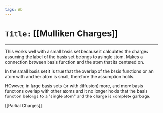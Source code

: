 ```yaml
---
tags: Ab
---
```

# `Title:` [[Mulliken Charges]]
--- 

This works well with a small basis set because it calculates the charges assuming the label of the basis set belongs to asingle atom. Makes a connection between basis function and the atom that its centered on. 


In the small basis set it is true that the overlap of the basis functions on an atom with another atom is small, therefore the assumption holds.

HOwever, in large basis sets (or with diffusion) more, and more basis functions overlap with other atoms and it no longer holds that the basis function belongs to a "single atom" and the charge is complete garbage. 



[[Partial Charges]]
